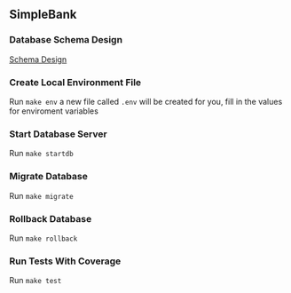 ## SimpleBank

### Database Schema Design

[Schema Design](https://dbdiagram.io/e/62bec8f669be0b672c7f4b8f/66ae52a88b4bb5230e2207e6)
### Create Local Environment File

Run `make env` a new file called `.env` will be created for you, fill in the values for enviroment variables

### Start Database Server

Run `make startdb`

### Migrate Database

Run `make migrate`

### Rollback Database

Run `make rollback`

### Run Tests With Coverage

Run `make test`



